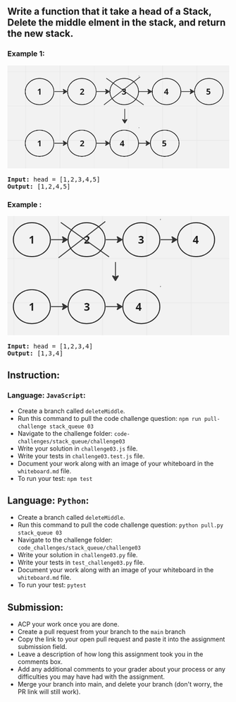 ## Write a function that it take a head of a Stack, Delete the middle elment in the stack, and return the new stack.</p>

### Example 1:
![](/assets/Stack%26Queue/delMid1.jpg)

<pre><strong>Input:</strong> head = [1,2,3,4,5]
<strong>Output:</strong> [1,2,4,5]
</pre>

### Example :
![](/assets/Stack%26Queue/delMid2.jpg)

<pre><strong>Input:</strong> head = [1,2,3,4]
<strong>Output:</strong> [1,3,4]
</pre>

## Instruction:

### Language: `JavaScript`:

* Create a branch called `deleteMiddle`.
* Run this command to pull the code challenge question: `npm run pull-challenge stack_queue 03`
* Navigate to the challenge folder: `code-challenges/stack_queue/challenge03`
* Write your solution in `challenge03.js` file.
* Write your tests in `challenge03.test.js` file.
* Document your work along with an image of your whiteboard in the `whiteboard.md` file.
* To run your test: `npm test`

## Language: `Python`:

* Create a branch called `deleteMiddle`.
* Run this command to pull the code challenge question: `python pull.py stack_queue 03`
* Navigate to the challenge folder: `code_challenges/stack_queue/challenge03`
* Write your solution in `challenge03.py` file.
* Write your tests in `test_challenge03.py` file.
* Document your work along with an image of your whiteboard in the `whiteboard.md` file.
* To run your test: `pytest`

## Submission:
* ACP your work once you are done.
* Create a pull request from your branch to the `main` branch
* Copy the link to your open pull request and paste it into the assignment submission field.
* Leave a description of how long this assignment took you in the comments box.
* Add any additional comments to your grader about your process or any difficulties you may have had with the assignment.
* Merge your branch into main, and delete your branch (don't worry, the PR link will still work).